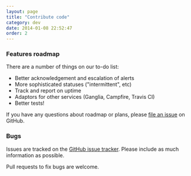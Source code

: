 ```yaml
---
layout: page
title: "Contribute code"
category: dev
date: 2014-01-08 22:52:47
order: 2
---
```


### Features roadmap

There are a number of things on our to-do list:

*   Better acknowledgement and escalation of alerts
*   More sophisticated statuses ("intermittent", etc)
*   Track and report on uptime
*   Adaptors for other services (Ganglia, Campfire, Travis CI)
*   Better tests!

If you have any questions about roadmap or plans, please [file an issue](https://github.com/arachnys/cabot/issues/new) on GitHub.

### Bugs

Issues are tracked on the [GitHub issue tracker](https://github.com/arachnys/cabot/issues). Please include as much information as possible.

Pull requests to fix bugs are welcome.